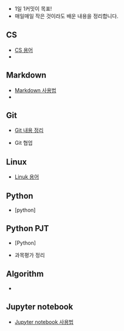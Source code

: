 * 1일 1커밋이 목표!
* 매일매일 작은 것이라도 배운 내용을 정리합니다.






## CS
* [CS 용어](https://github.com/puurib/TIL/blob/master/CS/CS.md)
*   






## Markdown
* [Markdown 사용법](https://github.com/puurib/TIL/blob/master/Markdown/Markdown.md)
* 





## Git
* [Git 내용 정리](https://github.com/puurib/TIL/blob/master/Git/Git.md)

* Git 협업





## Linux
* [Linuk 용어](https://github.com/puurib/TIL/blob/master/Linux/Linux%20%EC%9A%A9%EC%96%B4.md)





## Python

* [python]



## Python PJT

* [Python]

* 과목평가 정리



## Algorithm

* 



## Jupyter notebook
* [Jupyter notebook 사용법](https://github.com/puurib/TIL/blob/master/Jupyter%20notebook/Jupyter%20notebook.md)





